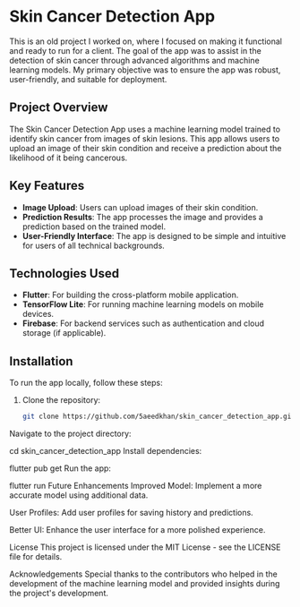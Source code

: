 # Skin Cancer Detection App

This is an old project I worked on, where I focused on making it functional and ready to run for a client. The goal of the app was to assist in the detection of skin cancer through advanced algorithms and machine learning models. My primary objective was to ensure the app was robust, user-friendly, and suitable for deployment.

## Project Overview

The Skin Cancer Detection App uses a machine learning model trained to identify skin cancer from images of skin lesions. This app allows users to upload an image of their skin condition and receive a prediction about the likelihood of it being cancerous.

## Key Features

- **Image Upload**: Users can upload images of their skin condition.
- **Prediction Results**: The app processes the image and provides a prediction based on the trained model.
- **User-Friendly Interface**: The app is designed to be simple and intuitive for users of all technical backgrounds.

## Technologies Used

- **Flutter**: For building the cross-platform mobile application.
- **TensorFlow Lite**: For running machine learning models on mobile devices.
- **Firebase**: For backend services such as authentication and cloud storage (if applicable).

## Installation

To run the app locally, follow these steps:

1. Clone the repository:
   ```bash
   git clone https://github.com/5aeedkhan/skin_cancer_detection_app.git
Navigate to the project directory:


cd skin_cancer_detection_app
Install dependencies:


flutter pub get
Run the app:


flutter run
Future Enhancements
Improved Model: Implement a more accurate model using additional data.

User Profiles: Add user profiles for saving history and predictions.

Better UI: Enhance the user interface for a more polished experience.

License
This project is licensed under the MIT License - see the LICENSE file for details.

Acknowledgements
Special thanks to the contributors who helped in the development of the machine learning model and provided insights during the project's development.
